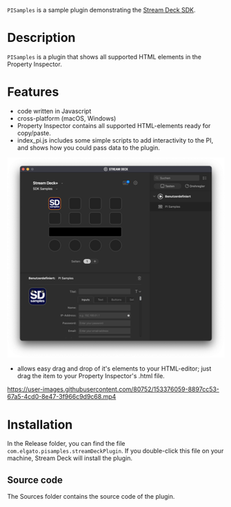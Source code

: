 
`PISamples` is a sample plugin demonstrating the [Stream Deck SDK](https://developer.elgato.com/documentation/stream-deck/).


# Description

`PISamples` is a plugin that shows all supported HTML elements in the Property Inspector.


# Features

- code written in Javascript
- cross-platform (macOS, Windows)
- Property Inspector contains all supported HTML-elements ready for copy/paste.
- index_pi.js includes some simple scripts to add interactivity to the PI, and shows how you could pass data to the plugin.

![](screenshot.png)


- allows easy drag and drop of it's elements to your HTML-editor; just drag the item to your Property Inspector's .html file.
  
https://user-images.githubusercontent.com/80752/153376059-8897cc53-67a5-4cd0-8e47-3f966c9d9c68.mp4

# Installation

In the Release folder, you can find the file `com.elgato.pisamples.streamDeckPlugin`. If you double-click this file on your machine, Stream Deck will install the plugin.


##  Source code

The Sources folder contains the source code of the plugin.
